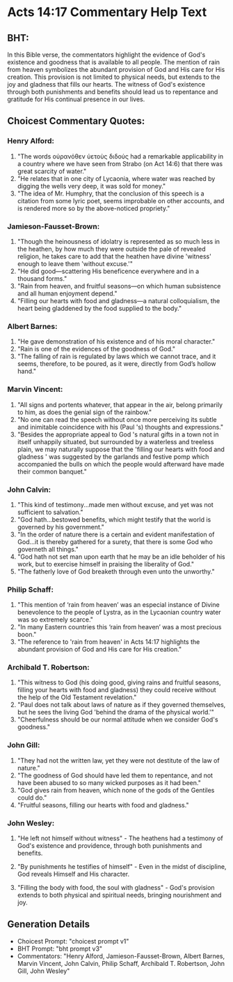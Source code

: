# Acts 14:17 Commentary Help Text

## BHT:
In this Bible verse, the commentators highlight the evidence of God's existence and goodness that is available to all people. The mention of rain from heaven symbolizes the abundant provision of God and His care for His creation. This provision is not limited to physical needs, but extends to the joy and gladness that fills our hearts. The witness of God's existence through both punishments and benefits should lead us to repentance and gratitude for His continual presence in our lives.

## Choicest Commentary Quotes:
### Henry Alford:
1. "The words οὐρανόθεν ὑετοὺς διδούς had a remarkable applicability in a country where we have seen from Strabo (on Act 14:6) that there was great scarcity of water."
2. "He relates that in one city of Lycaonia, where water was reached by digging the wells very deep, it was sold for money."
3. "The idea of Mr. Humphry, that the conclusion of this speech is a citation from some lyric poet, seems improbable on other accounts, and is rendered more so by the above-noticed propriety."

### Jamieson-Fausset-Brown:
1. "Though the heinousness of idolatry is represented as so much less in the heathen, by how much they were outside the pale of revealed religion, he takes care to add that the heathen have divine 'witness' enough to leave them 'without excuse.'" 
2. "He did good—scattering His beneficence everywhere and in a thousand forms." 
3. "Rain from heaven, and fruitful seasons—on which human subsistence and all human enjoyment depend." 
4. "Filling our hearts with food and gladness—a natural colloquialism, the heart being gladdened by the food supplied to the body."

### Albert Barnes:
1. "He gave demonstration of his existence and of his moral character."
2. "Rain is one of the evidences of the goodness of God."
3. "The falling of rain is regulated by laws which we cannot trace, and it seems, therefore, to be poured, as it were, directly from God’s hollow hand."

### Marvin Vincent:
1. "All signs and portents whatever, that appear in the air, belong primarily to him, as does the genial sign of the rainbow."
2. "No one can read the speech without once more perceiving its subtle and inimitable coincidence with his (Paul 's) thoughts and expressions."
3. "Besides the appropriate appeal to God 's natural gifts in a town not in itself unhappily situated, but surrounded by a waterless and treeless plain, we may naturally suppose that the 'filling our hearts with food and gladness ' was suggested by the garlands and festive pomp which accompanied the bulls on which the people would afterward have made their common banquet."

### John Calvin:
1. "This kind of testimony...made men without excuse, and yet was not sufficient to salvation."
2. "God hath...bestowed benefits, which might testify that the world is governed by his government."
3. "In the order of nature there is a certain and evident manifestation of God...it is thereby gathered for a surety, that there is some God who governeth all things."
4. "God hath not set man upon earth that he may be an idle beholder of his work, but to exercise himself in praising the liberality of God."
5. "The fatherly love of God breaketh through even unto the unworthy."

### Philip Schaff:
1. "This mention of ‘rain from heaven’ was an especial instance of Divine benevolence to the people of Lystra, as in the Lycaonian country water was so extremely scarce."
2. "In many Eastern countries this ‘rain from heaven’ was a most precious boon."
3. "The reference to 'rain from heaven' in Acts 14:17 highlights the abundant provision of God and His care for His creation."

### Archibald T. Robertson:
1. "This witness to God (his doing good, giving rains and fruitful seasons, filling your hearts with food and gladness) they could receive without the help of the Old Testament revelation." 
2. "Paul does not talk about laws of nature as if they governed themselves, but he sees the living God 'behind the drama of the physical world.'" 
3. "Cheerfulness should be our normal attitude when we consider God's goodness."

### John Gill:
1. "They had not the written law, yet they were not destitute of the law of nature."
2. "The goodness of God should have led them to repentance, and not have been abused to so many wicked purposes as it had been."
3. "God gives rain from heaven, which none of the gods of the Gentiles could do."
4. "Fruitful seasons, filling our hearts with food and gladness."

### John Wesley:
1. "He left not himself without witness" - The heathens had a testimony of God's existence and providence, through both punishments and benefits. 

2. "By punishments he testifies of himself" - Even in the midst of discipline, God reveals Himself and His character. 

3. "Filling the body with food, the soul with gladness" - God's provision extends to both physical and spiritual needs, bringing nourishment and joy.


## Generation Details
- Choicest Prompt: "choicest prompt v1"
- BHT Prompt: "bht prompt v3"
- Commentators: "Henry Alford, Jamieson-Fausset-Brown, Albert Barnes, Marvin Vincent, John Calvin, Philip Schaff, Archibald T. Robertson, John Gill, John Wesley"
